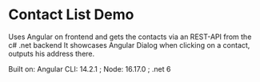 
# Contact List Demo
Uses Angular on frontend and gets the contacts via an REST-API from the c# .net backend
It showcases Angular Dialog when clicking on a contact, outputs his address there.

Built on: Angular CLI: 14.2.1 ; Node: 16.17.0 ; .net 6
